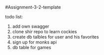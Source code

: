 #Assignment-3-2-template

todo list:
1) add own swagger
2) clone shir repo to learn cockies
3) create db talbles for user and his favorites
4) sign up for monks api
5) db table for games